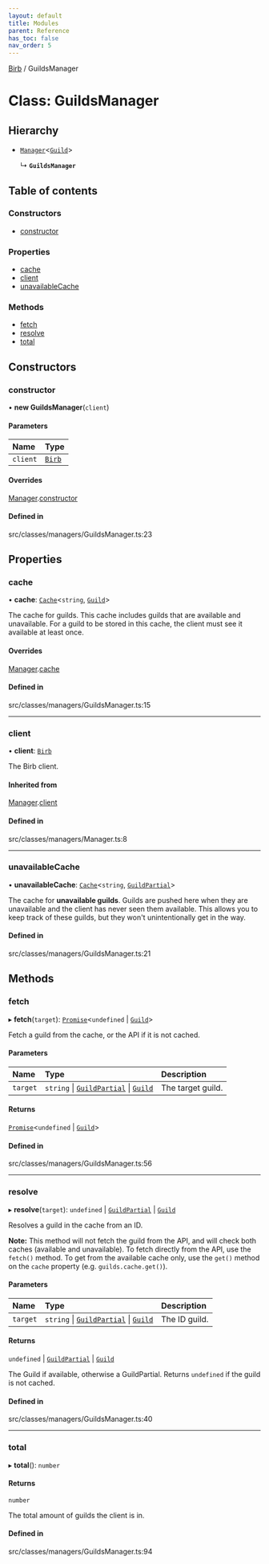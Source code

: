 ```yaml
---
layout: default
title: Modules
parent: Reference
has_toc: false
nav_order: 5
---
```


[Birb](/) / GuildsManager

# Class: GuildsManager

## Hierarchy

- [`Manager`](Manager.md)<[`Guild`](Guild.md)\>

  ↳ **`GuildsManager`**

## Table of contents

### Constructors

- [constructor](GuildsManager.md#constructor)

### Properties

- [cache](GuildsManager.md#cache)
- [client](GuildsManager.md#client)
- [unavailableCache](GuildsManager.md#unavailablecache)

### Methods

- [fetch](GuildsManager.md#fetch)
- [resolve](GuildsManager.md#resolve)
- [total](GuildsManager.md#total)

## Constructors

### constructor

• **new GuildsManager**(`client`)

#### Parameters

| Name | Type |
| :------ | :------ |
| `client` | [`Birb`](Birb.md) |

#### Overrides

[Manager](Manager.md).[constructor](Manager.md#constructor)

#### Defined in

src/classes/managers/GuildsManager.ts:23

## Properties

### cache

• **cache**: [`Cache`](Cache.md)<`string`, [`Guild`](Guild.md)\>

The cache for guilds. This cache includes guilds that are available and unavailable.
For a guild to be stored in this cache, the client must see it available at least once.

#### Overrides

[Manager](Manager.md).[cache](Manager.md#cache)

#### Defined in

src/classes/managers/GuildsManager.ts:15

___

### client

• **client**: [`Birb`](Birb.md)

The Birb client.

#### Inherited from

[Manager](Manager.md).[client](Manager.md#client)

#### Defined in

src/classes/managers/Manager.ts:8

___

### unavailableCache

• **unavailableCache**: [`Cache`](Cache.md)<`string`, [`GuildPartial`](GuildPartial.md)\>

The cache for **unavailable guilds**. Guilds are pushed here when they are unavailable
and the client has never seen them available. This allows you to keep track of these
guilds, but they won't unintentionally get in the way.

#### Defined in

src/classes/managers/GuildsManager.ts:21

## Methods

### fetch

▸ **fetch**(`target`): [`Promise`]( https://developer.mozilla.org/en-US/docs/Web/JavaScript/Reference/Global_Objects/Promise )<`undefined` \| [`Guild`](Guild.md)\>

Fetch a guild from the cache, or the API if it is not cached.

#### Parameters

| Name | Type | Description |
| :------ | :------ | :------ |
| `target` | `string` \| [`GuildPartial`](GuildPartial.md) \| [`Guild`](Guild.md) | The target guild. |

#### Returns

[`Promise`]( https://developer.mozilla.org/en-US/docs/Web/JavaScript/Reference/Global_Objects/Promise )<`undefined` \| [`Guild`](Guild.md)\>

#### Defined in

src/classes/managers/GuildsManager.ts:56

___

### resolve

▸ **resolve**(`target`): `undefined` \| [`GuildPartial`](GuildPartial.md) \| [`Guild`](Guild.md)

Resolves a guild in the cache from an ID.

**Note:** This method will not fetch the guild from the API, and will check
both caches (available and unavailable). To fetch directly from the API, use the
`fetch()` method. To get from the available cache only, use the `get()` method on
the `cache` property (e.g. `guilds.cache.get()`).

#### Parameters

| Name | Type | Description |
| :------ | :------ | :------ |
| `target` | `string` \| [`GuildPartial`](GuildPartial.md) \| [`Guild`](Guild.md) | The ID guild. |

#### Returns

`undefined` \| [`GuildPartial`](GuildPartial.md) \| [`Guild`](Guild.md)

The Guild if available, otherwise a GuildPartial. Returns `undefined` if the guild is not cached.

#### Defined in

src/classes/managers/GuildsManager.ts:40

___

### total

▸ **total**(): `number`

#### Returns

`number`

The total amount of guilds the client is in.

#### Defined in

src/classes/managers/GuildsManager.ts:94
